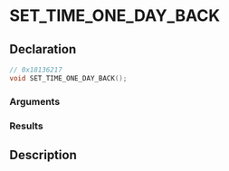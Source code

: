 # SET_TIME_ONE_DAY_BACK

## Declaration
```cpp
// 0x18136217
void SET_TIME_ONE_DAY_BACK();
```

### Arguments

### Results

## Description
